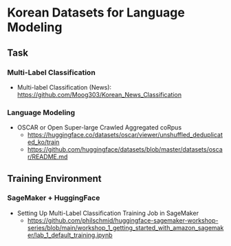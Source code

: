 # Korean Datasets for Language Modeling

## Task

### Multi-Label Classification
- Multi-label Classification (News): https://github.com/Moog303/Korean_News_Classification

### Language Modeling
- OSCAR or Open Super-large Crawled Aggregated coRpus
  - https://huggingface.co/datasets/oscar/viewer/unshuffled_deduplicated_ko/train
  - https://github.com/huggingface/datasets/blob/master/datasets/oscar/README.md

## Training Environment

### SageMaker + HuggingFace
- Setting Up Multi-Label Classification Training Job in SageMaker
  - https://github.com/philschmid/huggingface-sagemaker-workshop-series/blob/main/workshop_1_getting_started_with_amazon_sagemaker/lab_1_default_training.ipynb
